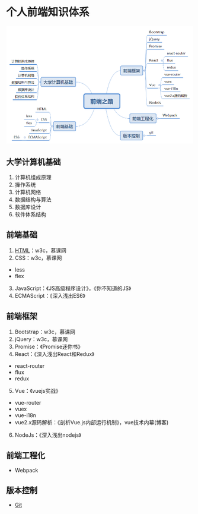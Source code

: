 # 个人前端知识体系
![前端体系思维导图](../road-of-fed.png)
## 大学计算机基础
1. 计算机组成原理
2. 操作系统
3. 计算机网络
4. 数据结构与算法
5. 数据库设计
6. 软件体系结构
## 前端基础
1. [HTML](./knowledgePoint/html)：w3c，慕课网
2. CSS：w3c，慕课网
* less
* flex
3. JavaScript：《JS高级程序设计》，《你不知道的JS》
4. ECMAScript：《深入浅出ES6》
## 前端框架
1. Bootstrap：w3c，慕课网
2. jQuery：w3c，慕课网
3. Promise：《Promise迷你书》
4. React：《深入浅出React和Redux》
* react-router
* flux
* redux
5. Vue：《vuejs实战》
* vue-router
* vuex
* vue-i18n
* vue2.x源码解析：《剖析Vue.js内部运行机制》，vue技术内幕(博客)
6. NodeJs：《深入浅出nodejs》
## 前端工程化
* Webpack
## 版本控制
* [Git](./knowledgePoint/git)
